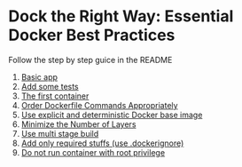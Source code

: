 # Dock the Right Way: Essential Docker Best Practices

Follow the step by step guice in the README
1. [Basic app](https://github.com/anuj-sadani-infrrd/docker_the_right_way/blob/main/README/1.%20Basic%20app.md)
2. [Add some tests](https://github.com/anuj-sadani-infrrd/docker_the_right_way/blob/main/README/2.%20Add%20some%20tests.md)
3. [The first container](https://github.com/anuj-sadani-infrrd/docker_the_right_way/blob/main/README/3.%20The%20first%20container.md)
4. [Order Dockerfile Commands Appropriately](https://github.com/anuj-sadani-infrrd/docker_the_right_way/blob/main/README/4.%20Order%20Dockerfile%20Commands%20Appropriately.md)
5. [Use explicit and deterministic Docker base image](https://github.com/anuj-sadani-infrrd/docker_the_right_way/blob/main/README/5.%20Use%20explicit%20and%20deterministic%20Docker%20base%20imag.md)
6. [Minimize the Number of Layers](https://github.com/anuj-sadani-infrrd/docker_the_right_way/blob/main/README/6.%20Minimize%20the%20Number%20of%20Layers.md)
7. [Use multi stage build](https://github.com/anuj-sadani-infrrd/docker_the_right_way/blob/main/README/7.%20Use%20multi%20stage%20build.md)
8. [Add only required stuffs (use .dockerignore)](https://github.com/anuj-sadani-infrrd/docker_the_right_way/blob/main/README/8.%20Add%20only%20required%20stuffs%20(use%20.dockerignore).md)
9. [Do not run container with root privilege](https://github.com/anuj-sadani-infrrd/docker_the_right_way/blob/main/README/9.%20Do%20not%20run%20container%20with%20root%20privilege.md)

